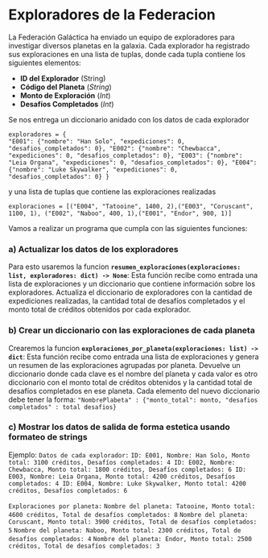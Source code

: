 # Exploradores de la Federacion
La Federación Galáctica ha enviado un equipo de exploradores para investigar diversos planetas en la galaxia. Cada explorador ha registrado sus exploraciones en una lista de tuplas, donde cada tupla contiene los siguientes elementos:

-  **ID del Explorador**  (String)
-  **Código del Planeta** (*String*)
-  **Monto de Exploración** (*Int*)
-  **Desafíos Completados** (*Int*)

Se nos entrega un diccionario anidado con los datos de cada explorador

`exploradores = {																
"E001": {"nombre": "Han Solo", "expediciones": 0, "desafios_completados": 0},
"E002": {"nombre": "Chewbacca", "expediciones": 0, "desafios_completados": 0},
"E003": {"nombre": "Leia Organa", "expediciones": 0, "desafios_completados": 0},
"E004": {"nombre": "Luke Skywalker", "expediciones": 0, "desafios_completados": 0}
}`

y una lista de tuplas que contiene las exploraciones realizadas

`exploraciones = [("E004", "Tatooine", 1400, 2),("E003", "Coruscant", 1100, 1),
("E002", "Naboo", 400, 1),("E001", "Endor", 900, 1)]`

Vamos a realizar un programa que cumpla con las siguientes funciones:

### a) Actualizar los datos de los exploradores

Para esto usaremos la funcion **`resumen_exploraciones(exploraciones: list, exploradores: dict) -> None`**: Esta función recibe como entrada una lista de exploraciones y un diccionario que contiene información sobre los exploradores. Actualiza el diccionario de exploradores con la cantidad de expediciones realizadas, la cantidad total de desafíos completados y el monto total de créditos obtenidos por cada explorador.

### b) Crear un diccionario con las exploraciones de cada planeta
Crearemos la funcion **`exploraciones_por_planeta(exploraciones: list) -> dict`**: Esta función recibe como entrada una lista de exploraciones y genera un resumen de las exploraciones agrupadas por planeta. Devuelve un diccionario donde cada clave es el nombre del planeta y cada valor es otro diccionario con el monto total de créditos obtenidos y la cantidad total de desafíos completados en ese planeta.
Cada elemento del nuevo diccionario debe tener la forma:
`"NombrePlabeta" : {"monto_total": monto, "desafios completados" : total desafios}`

### c) Mostrar los datos de salida de forma estetica usando formateo de strings

Ejemplo:
`Datos de cada explorador:`
`ID: E001, Nombre: Han Solo, Monto total: 3100 créditos, Desafíos completados: 4
ID: E002, Nombre: Chewbacca, Monto total: 1800 créditos, Desafíos completados: 6
ID: E003, Nombre: Leia Organa, Monto total: 4200 créditos, Desafíos completados: 4
ID: E004, Nombre: Luke Skywalker, Monto total: 4200 créditos, Desafíos completados: 6`

`Exploraciones por planeta:`
`Nombre del planeta: Tatooine, Monto total: 4600 créditos, Total de desafíos completados: 8`
`Nombre del planeta: Coruscant, Monto total: 3900 créditos, Total de desafíos completados: 5`
`Nombre del planeta: Naboo, Monto total: 2300 créditos, Total de desafíos completados: 4`
`Nombre del planeta: Endor, Monto total: 2500 créditos, Total de desafíos completados: 3`
